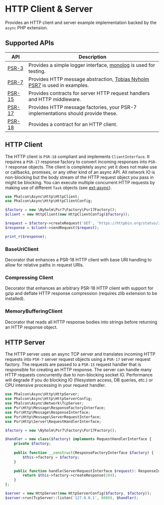 # HTTP Client & Server

Provides an HTTP client and server example implementation backed by the `async` PHP extension.

## Supported APIs

| API | Description |
| --- | ----------- |
| [PSR-3](https://www.php-fig.org/psr/psr-3/) | Provides a simple logger interface, [monolog](https://github.com/Seldaek/monolog) is used for testing. |
| [PSR-7](https://www.php-fig.org/psr/psr-7/) | Provides HTTP message abstraction, [Tobias Nyholm PSR7](https://github.com/Nyholm/psr7) is used in examples. |
| [PSR-15](https://www.php-fig.org/psr/psr-15/) | Provides contracts for server HTTP request handlers and HTTP middleware. |
| [PSR-17](https://www.php-fig.org/psr/psr-17/) | Provides HTTP message factories, your PSR-7 implementations should provide these. |
| [PSR-18](https://www.php-fig.org/psr/psr-18/) | Provides a contract for an HTTP client. |

## HTTP Client

The HTTP client is `PSR-18` compliant and implements `ClientInterface`. It requires a `PSR-17` response factory to convert incoming responses into `PSR-7` response objects. The client is completely async yet it does not make use or callbacks, promises, or any other kind of an async API. All network IO is non-blocking but the body stream of the HTTP request object you pass in might be blocking. You can execute multiple concurrent HTTP requests by making use of different `Task` objects (see [ext-async](https://github.com/concurrent-php/ext-async)).

```php
use Phalcon\Async\Http\HttpClient;
use Phalcon\Async\Http\HttpClientConfig;

$factory = new \Nyholm\Psr7\Factory\Psr17Factory();
$client = new HttpClient(new HttpClientConfig($factory));

$request = $factory->createRequest('GET', 'https://httpbin.org/status/201');
$response = $client->sendRequest($request);

print_r($response);
```

### BaseUriClient

Decorator that enhances a PSR-18 HTTP client with base URI handling to allow for relative paths in request URIs.

### Compressing Client

Decorator that enhances an arbitrary PSR-18 HTTP client with support for gzip and deflate HTTP response compression (requires zlib extension to be installed).

### MemoryBufferingClient

Decorator that reads all HTTP response bodies into strings before returning an HTTP response object.

## HTTP Server

The HTTP server uses an async TCP server and translates incoming HTTP requests into `PSR-7` server request objects using a `PSR-17` server request factory. The requests are passed to a `PSR-15` request handler that is responsible for creating an HTTP response. The server can handle many HTTP requests concurrently due to non-blocking socket IO. Performance will degrade if you do blocking IO (filesystem access, DB queries, etc.) or CPU intensive processing in your request handler.

```php
use Phalcon\Async\Http\HttpServer;
use Phalcon\Async\Http\HttpServerConfig;
use Phalcon\Async\Network\TcpServer;
use Psr\Http\Message\ResponseFactoryInterface;
use Psr\Http\Message\ResponseInterface;
use Psr\Http\Message\ServerRequestInterface;
use Psr\Http\Server\RequestHandlerInterface;

$factory = new \Nyholm\Psr7\Factory\Psr17Factory();

$handler = new class($factory) implements RequestHandlerInterface {
    private $factory;
    
    public function __construct(ResponseFactoryInterface $factory) {
        $this->factory = $factory;
    }
    
    public function handle(ServerRequestInterface $request): ResponseInterface {
        return $this->factory->createResponse(204);
    }
};

$server = new HttpServer(new HttpServerConfig($factory, $factory));
$server->run(TcpServer::listen('127.0.0.1', 8080), $handler);
```

